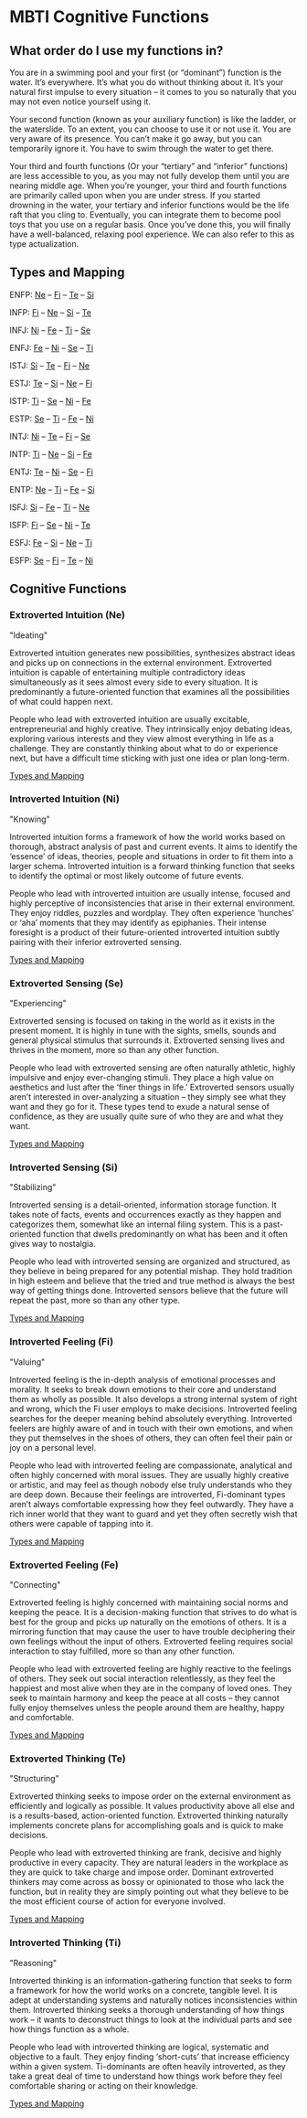 # MBTI Cognitive Functions

## What order do I use my functions in?

You are in a swimming pool and your first (or “dominant”) function is the water. It’s everywhere. It’s what you do without thinking about it. It’s your natural first impulse to every situation – it comes to you so naturally that you may not even notice yourself using it.

Your second function (known as your auxiliary function) is like the ladder, or the waterslide. To an extent, you can choose to use it or not use it. You are very aware of its presence. You can’t make it go away, but you can temporarily ignore it. You have to swim through the water to get there.

Your third and fourth functions (Or your “tertiary” and “inferior” functions) are less accessible to you, as you may not fully develop them until you are nearing middle age. When you’re younger, your third and fourth functions are primarily called upon when you are under stress. If you started drowning in the water, your tertiary and inferior functions would be the life raft that you cling to. Eventually, you can integrate them to become pool toys that you use on a regular basis. Once you’ve done this, you will finally have a well-balanced, relaxing pool experience. We can also refer to this as type actualization.

## Types and Mapping

ENFP: [Ne](#extroverted-intuition-ne) – [Fi](#introverted-feeling-fi) – [Te](#extroverted-thinking-te) – [Si](#introverted-sensing-si)

INFP: [Fi](#introverted-feeling-fi) – [Ne](#extroverted-intuition-ne) – [Si](#introverted-sensing-si) – [Te](#extroverted-thinking-te)

INFJ: [Ni](#introverted-intuition-ni) – [Fe](#extroverted-feeling-fe) – [Ti](#introverted-thinking-ti) – [Se](#extroverted-sensing-se)

ENFJ: [Fe](#extroverted-feeling-fe) – [Ni](#introverted-intuition-ni) – [Se](#extroverted-sensing-se) – [Ti](#introverted-thinking-ti)

ISTJ: [Si](#introverted-sensing-si) – [Te](#extroverted-thinking-te) – [Fi](#introverted-feeling-fi) – [Ne](#extroverted-intuition-ne)

ESTJ: [Te](#extroverted-thinking-te) – [Si](#introverted-sensing-si) – [Ne](#extroverted-intuition-ne) – [Fi](#introverted-feeling-fi)

ISTP: [Ti](#introverted-thinking-ti) – [Se](#extroverted-sensing-se) – [Ni](#introverted-intuition-ni) – [Fe](#extroverted-feeling-fe)

ESTP: [Se](#extroverted-sensing-se) – [Ti](#introverted-thinking-ti) – [Fe](#extroverted-feeling-fe) – [Ni](#introverted-intuition-ni)

INTJ: [Ni](#introverted-intuition-ni) – [Te](#extroverted-thinking-te) – [Fi](#introverted-feeling-fi) – [Se](#extroverted-sensing-se)

INTP: [Ti](#introverted-thinking-ti) – [Ne](#extroverted-intuition-ne) – [Si](#introverted-sensing-si) – [Fe](#extroverted-feeling-fe)

ENTJ: [Te](#extroverted-thinking-te) – [Ni](#introverted-intuition-ni) – [Se](#extroverted-sensing-se) – [Fi](#introverted-feeling-fi)

ENTP: [Ne](#extroverted-intuition-ne) – [Ti](#introverted-thinking-ti) – [Fe](#extroverted-feeling-fe) – [Si](#introverted-sensing-si)

ISFJ: [Si](#introverted-sensing-si) – [Fe](#extroverted-feeling-fe) – [Ti](#introverted-thinking-ti) – [Ne](#extroverted-intuition-ne)

ISFP: [Fi](#introverted-feeling-fi) – [Se](#extroverted-sensing-se) – [Ni](#introverted-intuition-ni) – [Te](#extroverted-thinking-te)

ESFJ: [Fe](#extroverted-feeling-fe) – [Si](#introverted-sensing-si) – [Ne](#extroverted-intuition-ne) – [Ti](#introverted-thinking-ti)

ESFP: [Se](#extroverted-sensing-se) – [Fi](#introverted-feeling-fi) – [Te](#extroverted-thinking-te) – [Ni](#introverted-intuition-ni)

## Cognitive Functions

### Extroverted Intuition (Ne)

"Ideating"

Extroverted intuition generates new possibilities, synthesizes abstract ideas and picks up on connections in the external environment. Extroverted intuition is capable of entertaining multiple contradictory ideas simultaneously as it sees almost every side to every situation. It is predominantly a future-oriented function that examines all the possibilities of what could happen next.

People who lead with extroverted intuition are usually excitable, entrepreneurial and highly creative. They intrinsically enjoy debating ideas, exploring various interests and they view almost everything in life as a challenge. They are constantly thinking about what to do or experience next, but have a difficult time sticking with just one idea or plan long-term.

[Types and Mapping](#types-and-mapping)

### Introverted Intuition (Ni)

"Knowing"

Introverted intuition forms a framework of how the world works based on thorough, abstract analysis of past and current events. It aims to identify the ‘essence’ of ideas, theories, people and situations in order to fit them into a larger schema. Introverted intuition is a forward thinking function that seeks to identify the optimal or most likely outcome of future events.

People who lead with introverted intuition are usually intense, focused and highly perceptive of inconsistencies that arise in their external environment. They enjoy riddles, puzzles and wordplay. They often experience ‘hunches’ or ‘aha’ moments that they may identify as epiphanies. Their intense foresight is a product of their future-oriented introverted intuition subtly pairing with their inferior extroverted sensing.

[Types and Mapping](#types-and-mapping)

### Extroverted Sensing (Se)

"Experiencing"

Extroverted sensing is focused on taking in the world as it exists in the present moment. It is highly in tune with the sights, smells, sounds and general physical stimulus that surrounds it. Extroverted sensing lives and thrives in the moment, more so than any other function.

People who lead with extroverted sensing are often naturally athletic, highly impulsive and enjoy ever-changing stimuli. They place a high value on aesthetics and lust after the ‘finer things in life.’ Extroverted sensors usually aren’t interested in over-analyzing a situation – they simply see what they want and they go for it. These types tend to exude a natural sense of confidence, as they are usually quite sure of who they are and what they want.

[Types and Mapping](#types-and-mapping)

### Introverted Sensing (Si)

"Stabilizing"

Introverted sensing is a detail-oriented, information storage function. It takes note of facts, events and occurrences exactly as they happen and categorizes them, somewhat like an internal filing system. This is a past-oriented function that dwells predominantly on what has been and it often gives way to nostalgia.

People who lead with introverted sensing are organized and structured, as they believe in being prepared for any potential mishap. They hold tradition in high esteem and believe that the tried and true method is always the best way of getting things done. Introverted sensors believe that the future will repeat the past, more so than any other type.

[Types and Mapping](#types-and-mapping)

### Introverted Feeling (Fi)

"Valuing"

Introverted feeling is the in-depth analysis of emotional processes and morality. It seeks to break down emotions to their core and understand them as wholly as possible. It also develops a strong internal system of right and wrong, which the Fi user employs to make decisions. Introverted feeling searches for the deeper meaning behind absolutely everything. Introverted feelers are highly aware of and in touch with their own emotions, and when they put themselves in the shoes of others, they can often feel their pain or joy on a personal level.

People who lead with introverted feeling are compassionate, analytical and often highly concerned with moral issues. They are usually highly creative or artistic, and may feel as though nobody else truly understands who they are deep down. Because their feelings are introverted, Fi-dominant types aren’t always comfortable expressing how they feel outwardly. They have a rich inner world that they want to guard and yet they often secretly wish that others were capable of tapping into it.

[Types and Mapping](#types-and-mapping)

### Extroverted Feeling (Fe)

"Connecting"

Extroverted feeling is highly concerned with maintaining social norms and keeping the peace. It is a decision-making function that strives to do what is best for the group and picks up naturally on the emotions of others. It is a mirroring function that may cause the user to have trouble deciphering their own feelings without the input of others. Extroverted feeling requires social interaction to stay fulfilled, more so than any other function.

People who lead with extroverted feeling are highly reactive to the feelings of others. They seek out social interaction relentlessly, as they feel the happiest and most alive when they are in the company of loved ones. They seek to maintain harmony and keep the peace at all costs – they cannot fully enjoy themselves unless the people around them are healthy, happy and comfortable.

[Types and Mapping](#types-and-mapping)

### Extroverted Thinking (Te)

"Structuring"

Extroverted thinking seeks to impose order on the external environment as efficiently and logically as possible. It values productivity above all else and is a results-based, action-oriented function. Extroverted thinking naturally implements concrete plans for accomplishing goals and is quick to make decisions.

People who lead with extroverted thinking are frank, decisive and highly productive in every capacity. They are natural leaders in the workplace as they are quick to take charge and impose order. Dominant extroverted thinkers may come across as bossy or opinionated to those who lack the function, but in reality they are simply pointing out what they believe to be the most efficient course of action for everyone involved.

[Types and Mapping](#types-and-mapping)

### Introverted Thinking (Ti)

"Reasoning"

Introverted thinking is an information-gathering function that seeks to form a framework for how the world works on a concrete, tangible level. It is adept at understanding systems and naturally notices inconsistencies within them. Introverted thinking seeks a thorough understanding of how things work – it wants to deconstruct things to look at the individual parts and see how things function as a whole.

People who lead with introverted thinking are logical, systematic and objective to a fault. They enjoy finding ‘short-cuts’ that increase efficiency within a given system. Ti-dominants are often heavily introverted, as they take a great deal of time to understand how things work before they feel comfortable sharing or acting on their knowledge.

[Types and Mapping](#types-and-mapping)

